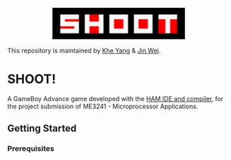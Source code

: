 <p align="center">
  <img src="image/logo.png" width="300" />
</p>

This repository is maintained by [Khe Yang](https://github.com/kheyang) & [Jin Wei](https://github.com/heyjinwei).

# SHOOT!

A GameBoy Advance game developed with the [HAM IDE and compiler](https://en.wikibooks.org/wiki/GBA_Development/HAM_IDE), for the project submission of ME3241 - Microprocessor Applications.

## Getting Started

### Prerequisites

